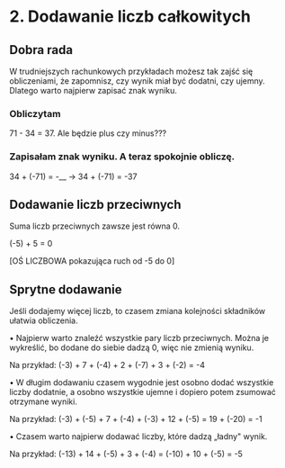 # 2. Dodawanie liczb całkowitych

## Dobra rada

W trudniejszych rachunkowych przykładach możesz tak zajść się obliczeniami, że zapomnisz, czy wynik miał być dodatni, czy ujemny. Dlatego warto najpierw zapisać znak wyniku.

### Obliczytam
71 - 34 = 37.
Ale będzie plus czy minus???

### Zapisałam znak wyniku. A teraz spokojnie obliczę.
34 + (-71) = -__  → 34 + (-71) = -37

## Dodawanie liczb przeciwnych

Suma liczb przeciwnych zawsze jest równa 0.

(-5) + 5 = 0

[OŚ LICZBOWA pokazująca ruch od -5 do 0]

## Sprytne dodawanie

Jeśli dodajemy więcej liczb, to czasem zmiana kolejności składników ułatwia obliczenia.

• Najpierw warto znaleźć wszystkie pary liczb przeciwnych. Można je wykreślić, bo dodane do siebie dadzą 0, więc nie zmienią wyniku.

Na przykład:
(-3) + 7 + (-4) + 2 + (-7) + 3 + (-2) = -4

• W długim dodawaniu czasem wygodnie jest osobno dodać wszystkie liczby dodatnie, a osobno wszystkie ujemne i dopiero potem zsumować otrzymane wyniki.

Na przykład:
(-3) + (-5) + 7 + (-4) + (-3) + 12 + (-5) = 19 + (-20) = -1

• Czasem warto najpierw dodawać liczby, które dadzą „ładny" wynik.

Na przykład:
(-13) + 14 + (-5) + 3 + (-4) = (-10) + 10 + (-5) = -5
